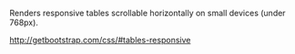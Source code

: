 Renders responsive tables scrollable horizontally on small devices (under 768px).

<http://getbootstrap.com/css/#tables-responsive>